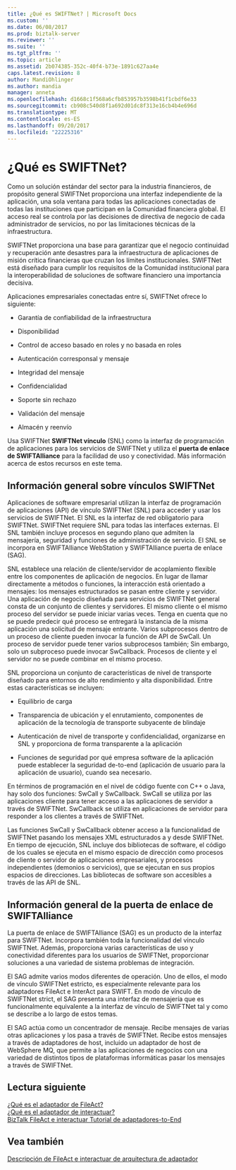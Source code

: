 ```yaml
---
title: ¿Qué es SWIFTNet? | Microsoft Docs
ms.custom: ''
ms.date: 06/08/2017
ms.prod: biztalk-server
ms.reviewer: ''
ms.suite: ''
ms.tgt_pltfrm: ''
ms.topic: article
ms.assetid: 2b074385-352c-40f4-b73e-1891c627aa4e
caps.latest.revision: 8
author: MandiOhlinger
ms.author: mandia
manager: anneta
ms.openlocfilehash: d1668c1f568a6cfb853957b3598b41f1cbdf6e33
ms.sourcegitcommit: cb908c540d8f1a692d01dc8f313e16cb4b4e696d
ms.translationtype: MT
ms.contentlocale: es-ES
ms.lasthandoff: 09/20/2017
ms.locfileid: "22225316"
---
```

# <a name="what-is-swiftnet"></a>¿Qué es SWIFTNet?
Como un solución estándar del sector para la industria financieros, de propósito general SWIFTNet proporciona una interfaz independiente de la aplicación, una sola ventana para todas las aplicaciones conectadas de todas las instituciones que participan en la Comunidad financiera global. El acceso real se controla por las decisiones de directiva de negocio de cada administrador de servicios, no por las limitaciones técnicas de la infraestructura.  
  
 SWIFTNet proporciona una base para garantizar que el negocio continuidad y recuperación ante desastres para la infraestructura de aplicaciones de misión crítica financieras que cruzan los límites institucionales. SWIFTNet está diseñado para cumplir los requisitos de la Comunidad institucional para la interoperabilidad de soluciones de software financiero una importancia decisiva.  
  
 Aplicaciones empresariales conectadas entre sí, SWIFTNet ofrece lo siguiente:  
  
-   Garantía de confiabilidad de la infraestructura  
  
-   Disponibilidad  
  
-   Control de acceso basado en roles y no basada en roles  
  
-   Autenticación corresponsal y mensaje  
  
-   Integridad del mensaje  
  
-   Confidencialidad  
  
-   Soporte sin rechazo  
  
-   Validación del mensaje  
  
-   Almacén y reenvío  

Usa SWIFTNet **SWIFTNet vínculo** (SNL) como la interfaz de programación de aplicaciones para los servicios de SWIFTNet y utiliza el **puerta de enlace de SWIFTAlliance** para la facilidad de uso y conectividad. Más información acerca de estos recursos en este tema.

## <a name="swiftnet-link-overview"></a>Información general sobre vínculos SWIFTNet

Aplicaciones de software empresarial utilizan la interfaz de programación de aplicaciones (API) de vínculo SWIFTNet (SNL) para acceder y usar los servicios de SWIFTNet. El SNL es la interfaz de red obligatorio para SWIFTNet. SWIFTNet requiere SNL para todas las interfaces externas. El SNL también incluye procesos en segundo plano que admiten la mensajería, seguridad y funciones de administración de servicio. El SNL se incorpora en SWIFTAlliance WebStation y SWIFTAlliance puerta de enlace (SAG).  
  
 SNL establece una relación de cliente/servidor de acoplamiento flexible entre los componentes de aplicación de negocios. En lugar de llamar directamente a métodos o funciones, la interacción está orientado a mensajes: los mensajes estructurados se pasan entre cliente y servidor. Una aplicación de negocio diseñada para servicios de SWIFTNet general consta de un conjunto de clientes y servidores. El mismo cliente o el mismo proceso del servidor se puede iniciar varias veces. Tenga en cuenta que no se puede predecir qué proceso se entregará la instancia de la misma aplicación una solicitud de mensaje entrante. Varios subprocesos dentro de un proceso de cliente pueden invocar la función de API de SwCall. Un proceso de servidor puede tener varios subprocesos también; Sin embargo, solo un subproceso puede invocar SwCallback. Procesos de cliente y el servidor no se puede combinar en el mismo proceso.  
  
 SNL proporciona un conjunto de características de nivel de transporte diseñado para entornos de alto rendimiento y alta disponibilidad. Entre estas características se incluyen:  
  
-   Equilibrio de carga  
  
-   Transparencia de ubicación y el enrutamiento, componentes de aplicación de la tecnología de transporte subyacente de blindaje  
  
-   Autenticación de nivel de transporte y confidencialidad, organizarse en SNL y proporciona de forma transparente a la aplicación  
  
-   Funciones de seguridad por qué empresa software de la aplicación puede establecer la seguridad de-to-end (aplicación de usuario para la aplicación de usuario), cuando sea necesario.  
  
 En términos de programación en el nivel de código fuente con C++ o Java, hay solo dos funciones: SwCall y SwCallback. SwCall se utiliza por las aplicaciones cliente para tener acceso a las aplicaciones de servidor a través de SWIFTNet. SwCallback se utiliza en aplicaciones de servidor para responder a los clientes a través de SWIFTNet.  
  
 Las funciones SwCall y SwCallback obtener acceso a la funcionalidad de SWIFTNet pasando los mensajes XML estructurados a y desde SWIFTNet. En tiempo de ejecución, SNL incluye dos bibliotecas de software, el código de los cuales se ejecuta en el mismo espacio de dirección como procesos de cliente o servidor de aplicaciones empresariales, y procesos independientes (demonios o servicios), que se ejecutan en sus propios espacios de direcciones. Las bibliotecas de software son accesibles a través de las API de SNL.  

## <a name="swiftalliance-gateway-overview"></a>Información general de la puerta de enlace de SWIFTAlliance
  
La puerta de enlace de SWIFTAlliance (SAG) es un producto de la interfaz para SWIFTNet. Incorpora también toda la funcionalidad del vínculo SWIFTNet. Además, proporciona varias características de uso y conectividad diferentes para los usuarios de SWIFTNet, proporcionar soluciones a una variedad de sistema problemas de integración.  
  
 El SAG admite varios modos diferentes de operación. Uno de ellos, el modo de vínculo SWIFTNet estricto, es especialmente relevante para los adaptadores FileAct e InterAct para SWIFT. En modo de vínculo de SWIFTNet strict, el SAG presenta una interfaz de mensajería que es funcionalmente equivalente a la interfaz de vínculo de SWIFTNet tal y como se describe a lo largo de estos temas.  
  
 El SAG actúa como un concentrador de mensaje. Recibe mensajes de varias otras aplicaciones y los pasa a través de SWIFTNet. Recibe estos mensajes a través de adaptadores de host, incluido un adaptador de host de WebSphere MQ, que permite a las aplicaciones de negocios con una variedad de distintos tipos de plataformas informáticas pasar los mensajes a través de SWIFTNet.  
 
 ## <a name="next-reading"></a>Lectura siguiente
 
 [¿Qué es el adaptador de FileAct?](../../adapters-and-accelerators/fileact-interact/what-is-the-fileact-adapter.md)  
 [¿Qué es el adaptador de interactuar?](../../adapters-and-accelerators/fileact-interact/what-is-the-interact-adapter.md)  
 [BizTalk FileAct e interactuar Tutorial de adaptadores-to-End](../../adapters-and-accelerators/fileact-interact/biztalk-fileact-and-interact-adapters-end-to-end-tutorial.md)
 
 ## <a name="see-also"></a>Vea también
 [Descripción de FileAct e interactuar de arquitectura de adaptador](../../adapters-and-accelerators/fileact-interact/understanding-fileact-and-interact-adapter-architecture.md)